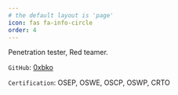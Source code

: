 ```yaml
---
# the default layout is 'page'
icon: fas fa-info-circle
order: 4
---
```


Penetration tester, Red teamer.  

`GitHub`: [0xbko](https://github.com/0xbko)  

`Certification`: OSEP, OSWE, OSCP, OSWP, CRTO
